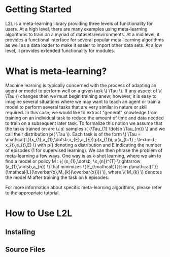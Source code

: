 # Getting Started

L2L is a meta-learning library providing three levels of functionality for users.
At a high level, there are many examples using meta-learning algorithms to train
on a myriad of datasets/environments. At a mid level, it provides a functional
interface for several popular meta-learning algorithms as well as a data loader
to make it easier to import other data sets. At a low level, it provides extended
functionality for modules.


# What is meta-learning?

Machine learning is typically concerned with the process of adapting an agent
or model to perform well on a given task \\( \Tau \\). If any aspect of \\( \Tau \\)
changes then we must begin training anew; however, it is easy to imagine several
situations where we may want to teach an agent or train a model to perform several
tasks that are very similar in nature or skill required. In this case, we would like
to extract "general" knowledge from training on an individual task to reduce the
amount of time and data needed to train on a subsequent later task. To formalize
this notion we assume that the tasks trained on are *i.i.d.* samples \\( \{\Tau_{1}
\dotsb \Tau_{m}\} \\) and we call their distribution p\\( \Tau \\). Each task is
of the form \\( \Tau = \mathcal{L}(x_{1},a_{1},\dotsb,x_{E},a_{E}),p(x_{1})i,
p(x_{t+1} \; \textmid \; x_{t},a_{t},E) \\) with p() denoting a distribution and
E indicating the number of episodes (1 for supervised learning). We can then
phrase the problem of meta-learning a few ways. One way is as k-shot learning,
where we aim to find a model or policy M : \\( (x_{1},\dotsb, \x_{n})^{T}
\rightarrow (a_{1},\dotsb,a_{n}) \\) that minimizes \\( E_{\mathcal{T}\sim
p\mathcal{T}}(\mathcal{L}(\overbar{x},M_{k}(\overbar{x}))) \\), where \\( M_{k} \\)
denotes the model M after training the task on k episodes.


For more information about specific meta-learning algorithms, please refer to the
appropriate tutorial.

# How to Use L2L
## Installing
## Source Files


